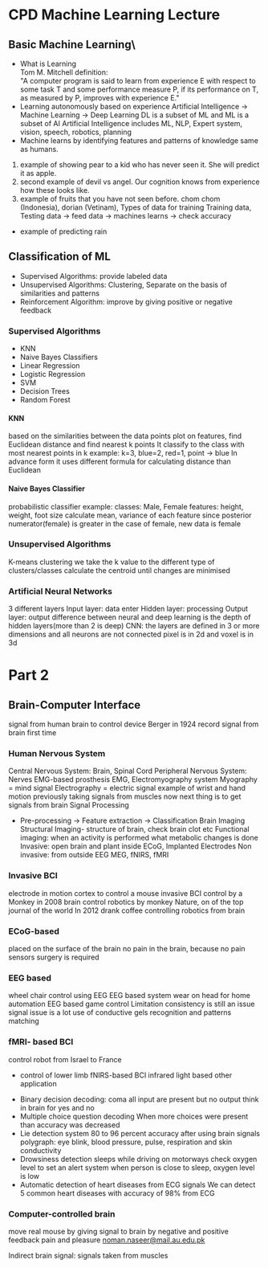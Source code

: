 # CPD Machine Learning Lecture
## Basic Machine Learning\
* What is Learning\
Tom M. Mitchell definition:\
"A computer program is said to learn from experience E with respect to some
task T and some performance measure P, if its performance on T,  as measured by
P, improves with experience E."
* Learning autonomously based on experience
Artificial Intelligence -> Machine Learning -> Deep Learning
DL is a subset of ML and ML is a subset of AI
Artificial Intelligence includes ML, NLP, Expert system, vision, speech,
robotics, planning
* Machine learns by identifying features and patterns of knowledge same as
  humans.
1) example of showing pear to a kid who has never seen it. She will predict it as apple.
2) second example of devil vs angel. Our cognition knows from experience how these looks like.
3) example of fruits that you have not seen before. chom chom (Indonesia), dorian (Vetinam), 
Types of data for training
Training data, Testing data
-> feed data -> machines learns -> check accuracy
- example of predicting rain
## Classification of ML
* Supervised Algorithms: provide labeled data
* Unsupervised Algorithms: Clustering, Separate on the basis of similarities and patterns
* Reinforcement Algorithm: improve by giving positive or negative feedback
### Supervised Algorithms
* KNN
* Naive Bayes Classifiers
* Linear Regression
* Logistic Regression
* SVM
* Decision Trees
* Random Forest
#### KNN
based on the similarities between the data points
plot on features, find Euclidean distance and find nearest k points
It classify to the class with most nearest points in k
example: k=3, blue=2, red=1, point -> blue
In advance form it uses different formula for calculating distance than
Euclidean
#### Naive Bayes Classifier
probabilistic classifier
example:
classes: Male, Female
features: height, weight, foot size
calculate mean, variance of each feature
since posterior numerator(female) is greater in the case of female, new data is
female
### Unsupervised Algorithms
K-means clustering
we take the k value to the different type of clusters/classes
calculate the centroid until changes are minimised
### Artificial Neural Networks
3 different layers
Input layer: data enter
Hidden layer: processing 
Output layer: output
difference between neural and deep learning is the depth of hidden layers(more than
2 is deep)
CNN:
the layers are defined in 3 or more dimensions and all neurons are not connected
pixel is in 2d and voxel is in 3d

# Part 2
## Brain-Computer Interface
signal from human brain to control device
Berger in 1924 record signal from brain first time
### Human Nervous System
Central Nervous System: Brain, Spinal Cord
Peripheral Nervous System: Nerves
EMG-based prosthesis
EMG, Electromyography system
Myography = mind signal
Electrography = electric signal
example of wrist and hand motion
previously taking signals from muscles
now next thing is to get signals from brain
Signal Processing
- Pre-processing -> Feature extraction -> Classification
Brain Imaging
Structural Imaging- structure of brain, check brain clot etc
Functional imaging: when an activity is performed what metabolic changes is
done
Invasive: open brain and plant inside
ECoG, Implanted Electrodes
Non invasive: from outside
EEG MEG, fNIRS, fMRI
### Invasive BCI
electrode in motion cortex to control a mouse
invasive BCI control by a Monkey
in 2008 brain control robotics by monkey
Nature, on of the top journal of the world 
In 2012 drank coffee controlling robotics from brain
### ECoG-based 
placed on the surface of the brain
no pain in the brain, because no pain sensors
surgery is required
### EEG based 
wheel chair control using EEG 
EEG based system wear on head for home automation
EEG based game control
Limitation
consistency is still an issue
signal issue is a lot
use of conductive gels
recognition and patterns matching
### fMRI- based BCI
control robot from Israel to France
- control of lower limb
fNIRS-based BCI
infrared light based 
other application
* Binary decision decoding: coma 
all input are present but no output
think in brain for yes and no
* Multiple choice question decoding
When more choices were present than accuracy was decreased
* Lie detection system
80 to 96 percent accuracy after using brain signals
polygraph: eye blink, blood pressure, pulse, respiration and skin conductivity
* Drowsiness detection
sleeps while driving on motorways
check oxygen level to set an alert system
when person is close to sleep, oxygen level is low
* Automatic detection of heart diseases from ECG signals
We can detect 5 common heart diseases with accuracy of 98% from ECG

### Computer-controlled brain
move real mouse by giving signal to brain
by negative and positive feedback
pain and pleasure
noman.naseer@mail.au.edu.pk

Indirect brain signal: signals taken from muscles
